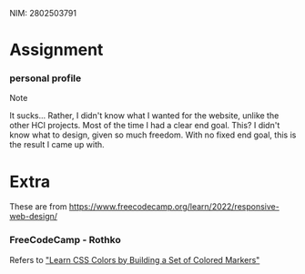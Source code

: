 NIM: 2802503791

# Assignment
### personal profile
> [!NOTE]
> It sucks... Rather, I didn't know what I wanted for the website, unlike the other HCI projects. Most of the time I had a clear end goal. This? I didn't know what to design, given so much freedom. With no fixed end goal, this is the result I came up with.

# Extra
These are from https://www.freecodecamp.org/learn/2022/responsive-web-design/
### FreeCodeCamp - Rothko
Refers to <a href="https://www.freecodecamp.org/learn/2022/responsive-web-design/learn-css-colors-by-building-a-set-of-colored-markers">"Learn CSS Colors by Building a Set of Colored Markers"</a>
